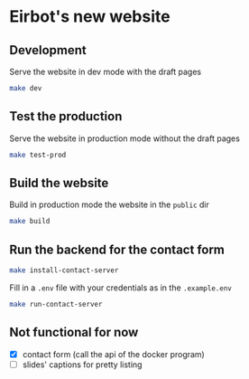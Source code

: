 # Eirbot's new website

## Development

Serve the website in dev mode with the draft pages

```sh
make dev
```

## Test the production 

Serve the website in production mode without the draft pages

```sh
make test-prod
```

## Build the website

Build in production mode the website in the `public` dir

```sh
make build
```

## Run the backend for the contact form

```sh
make install-contact-server
```

Fill in a `.env` file with your credentials as in the `.example.env`

```sh
make run-contact-server
```

## Not functional for now

- [x] contact form (call the api of the docker program)
- [ ] slides' captions for pretty listing
